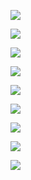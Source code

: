 ![](Scenario.assets/1_회원페이지.png)

![](Scenario.assets/2_피드페이지.png)

![](Scenario.assets/3_검색페이지.png)

![](Scenario.assets/4_피드_등록_페이지.png)

![](Scenario.assets/5_운동페이지.png)

![](Scenario.assets/6_사용자_페이지.png)

![](Scenario.assets/7_사용자페이지.png)

![](Scenario.assets/8_사용자페이지.png)

![](Scenario.assets/9_부가적인_서비스페이지.png)


